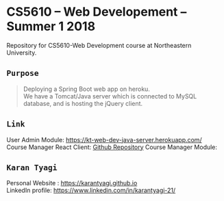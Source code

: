 # CS5610 – Web Developement – Summer 1 2018
Repository for CS5610-Web Development course at Northeastern University.

## `Purpose` <br/>

> Deploying a Spring Boot web app on heroku.<br>
> We have a Tomcat/Java server which is connected to MySQL database, and is hosting the jQuery client.

## `Link`

User Admin Module: https://kt-web-dev-java-server.herokuapp.com/
Course Manager React Client: [Github Repository](https://github.com/karantyagi/CS5610-web-dev-java-server)
Course Manager Module: 

## `Karan Tyagi`<br/>

Personal Website : https://karantyagi.github.io <br/> 
LinkedIn profile: https://www.linkedin.com/in/karantyagi-21/ <br/>
